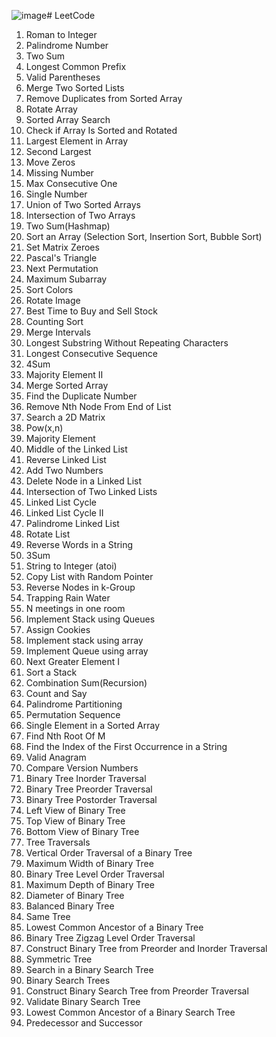 ![image](https://github.com/user-attachments/assets/82fe4d93-dfaa-45f3-9308-39370f943ee5)# LeetCode
1. Roman to Integer
2. Palindrome Number
3. Two Sum
4. Longest Common Prefix
5. Valid Parentheses
6. Merge Two Sorted Lists
7. Remove Duplicates from Sorted Array
8. Rotate Array
9. Sorted Array Search
10. Check if Array Is Sorted and Rotated
11. Largest Element in Array
12. Second Largest
13. Move Zeros
14. Missing Number
15. Max Consecutive One
16. Single Number
17. Union of Two Sorted Arrays
18. Intersection of Two Arrays
19. Two Sum(Hashmap)
20. Sort an Array (Selection Sort, Insertion Sort, Bubble Sort)
21. Set Matrix Zeroes
22. Pascal's Triangle
23. Next Permutation
24. Maximum Subarray
25. Sort Colors
26. Rotate Image
27. Best Time to Buy and Sell Stock
28. Counting Sort
29. Merge Intervals
30. Longest Substring Without Repeating Characters
31. Longest Consecutive Sequence
32. 4Sum
33. Majority Element II
34. Merge Sorted Array
35. Find the Duplicate Number
36. Remove Nth Node From End of List
37. Search a 2D Matrix
38. Pow(x,n)
39. Majority Element
40. Middle of the Linked List
41. Reverse Linked List
42. Add Two Numbers
43. Delete Node in a Linked List
44. Intersection of Two Linked Lists
45. Linked List Cycle
46. Linked List Cycle II
47. Palindrome Linked List
48. Rotate List
49. Reverse Words in a String
50. 3Sum
51. String to Integer (atoi)
52. Copy List with Random Pointer
53. Reverse Nodes in k-Group
55. Trapping Rain Water
56. N meetings in one room
57. Implement Stack using Queues
58. Assign Cookies
59. Implement stack using array
60. Implement Queue using array
61. Next Greater Element I
62. Sort a Stack
63.  Combination Sum(Recursion)
64.  Count and Say
65.  Palindrome Partitioning
66.  Permutation Sequence
67.  Single Element in a Sorted Array
68.  Find Nth Root Of M
69.  Find the Index of the First Occurrence in a String
70.  Valid Anagram
71.  Compare Version Numbers
72.  Binary Tree Inorder Traversal
73.  Binary Tree Preorder Traversal
74.  Binary Tree Postorder Traversal
75.  Left View of Binary Tree
76.  Top View of Binary Tree
77.  Bottom View of Binary Tree
78.  Tree Traversals
79.  Vertical Order Traversal of a Binary Tree
80.  Maximum Width of Binary Tree
81.  Binary Tree Level Order Traversal
82.  Maximum Depth of Binary Tree
83.  Diameter of Binary Tree
84.  Balanced Binary Tree
85.  Same Tree
86.  Lowest Common Ancestor of a Binary Tree
87.  Binary Tree Zigzag Level Order Traversal
88.  Construct Binary Tree from Preorder and Inorder Traversal
89.  Symmetric Tree
90.  Search in a Binary Search Tree
91.  Binary Search Trees
92.  Construct Binary Search Tree from Preorder Traversal
93.  Validate Binary Search Tree
94.  Lowest Common Ancestor of a Binary Search Tree
95.  Predecessor and Successor




